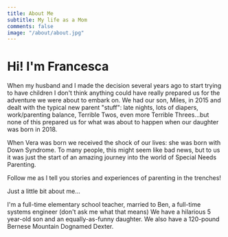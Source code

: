 ```yaml
---
title: About Me
subtitle: My life as a Mom
comments: false
image: "/about/about.jpg"
---
```


# Hi! I'm Francesca

When my husband and I made the decision several years ago to start trying to have children I don't think anything could have really prepared us for the adventure we were about to embark on.  We had our son, Miles, in 2015 and dealt with the typical new parent "stuff": late nights, lots of diapers, work/parenting balance, Terrible Twos, even more Terrible Threes...but none of this prepared us for what was about to happen when our daughter was born in 2018.

When Vera was born we received the shock of our lives: she was born with Down Syndrome.  To many people, this might seem like bad news, but to us it was just the start of an amazing journey into the world of Special Needs Parenting.

Follow me as I tell you stories and experiences of parenting in the trenches!


Just a little bit about me...

I'm a full-time elementary school teacher, married to Ben, a full-time systems engineer (don't ask me what that means)  We have a hilarious 5 year-old son and an equally-as-funny daughter.  We also have a 120-pound Bernese Mountain Dognamed Dexter.  